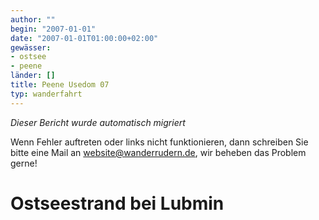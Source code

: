 ```yaml
---
author: ""
begin: "2007-01-01"
date: "2007-01-01T01:00:00+02:00"
gewässer:
- ostsee
- peene
länder: []
title: Peene Usedom 07
typ: wanderfahrt
---
```



*Dieser Bericht wurde automatisch migriert*

Wenn Fehler auftreten oder links nicht funktionieren, dann schreiben Sie bitte eine Mail an website@wanderrudern.de, wir beheben das Problem gerne!



# Ostseestrand bei Lubmin


